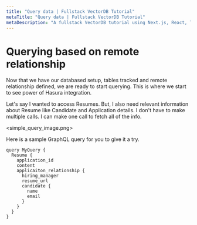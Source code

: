 ```yaml
---
title: "Query data | Fullstack VectorDB Tutorial"
metaTitle: "Query data | Fullstack VectorDB Tutorial"
metaDescription: "A fullstack VectorDB tutorial using Next.js, React, TypeScript, and Hasura"
---
```

# Querying based on remote relationship
Now that we have our databased setup, tables tracked and remote relationship defined, we are ready to start querying. This is where we start to see power of Hasura integration.

Let's say I wanted to access Resumes. But, I also need relevant information about Resume like Candidate and Application details. I don't have to make multiple calls. I can make one call to fetch all of the info.

<simple_query_image.png>

Here is a sample GraphQL query for you to give it a try.

```
query MyQuery {
  Resume {
    application_id
    content
    applicaiton_relationship {
      hiring_manager
      resume_url
      candidate {
        name
        email
      }
    }
  }
}
```